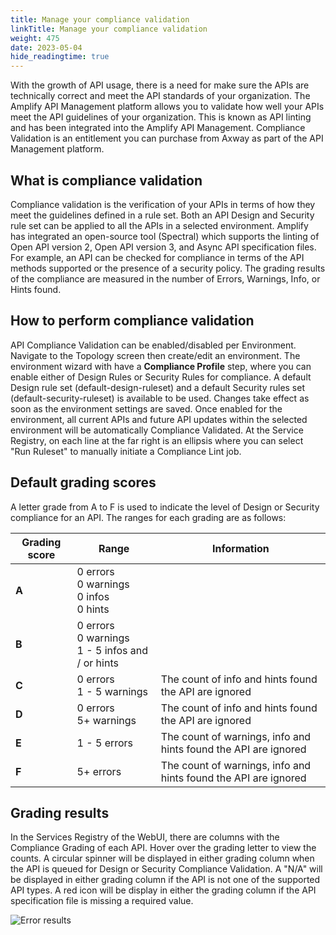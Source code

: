 ```yaml
---
title: Manage your compliance validation
linkTitle: Manage your compliance validation
weight: 475
date: 2023-05-04
hide_readingtime: true
---
```


With the growth of API usage, there is a need for make sure the APIs are technically correct and meet the API standards of your organization.
The Amplify API Management platform allows you to validate how well your APIs meet the API guidelines of your organization.   This is known as API linting and has been integrated into the Amplify API Management.  Compliance Validation is an entitlement you can purchase from Axway as part of the API Management platform.  

## What is compliance validation

Compliance validation is the verification of your APIs in terms of how they meet the guidelines defined in a rule set.  Both an API Design and Security rule set can be applied to all the APIs in a selected environment.  Amplify has integrated an open-source tool (Spectral) which supports the linting of Open API version 2, Open API version 3, and Async API specification files.
For example, an API can be checked for compliance in terms of the API methods supported or the presence of a security policy.  The grading results of the compliance are measured in the number of Errors, Warnings, Info, or Hints found.

## How to perform compliance validation

API Compliance Validation can be enabled/disabled per Environment.   Navigate to the Topology screen then create/edit an environment.   The environment wizard with have a **Compliance Profile** step, where you can enable either of Design Rules or Security Rules for compliance.   A default Design rule set (default-design-ruleset) and a default Security rules set (default-security-ruleset) is available to be used.  Changes take effect as soon as the environment settings are saved.
Once enabled for the environment, all current APIs and future API updates within the selected environment will be automatically Compliance Validated.
At the Service Registry, on each line at the far right is an ellipsis where you can select "Run Ruleset" to manually initiate a Compliance Lint job.

## Default grading scores

A letter grade from A to F is used to indicate the level of Design or Security compliance for an API.   The ranges for each grading are as follows:

| Grading score  | Range  | Information  |
|----------------|--------|--------------|
| **A**          | 0 errors <br />0 warnings <br />0 infos <br />0 hints         |   |
| **B**          | 0 errors <br />0 warnings <br />1 - 5 infos and / or hints |   |
| **C**          | 0 errors <br />1 - 5 warnings | The count of info and hints found the API are ignored |
| **D**          | 0 errors <br />5+ warnings | The count of info and hints found the API are ignored |
| **E**          | 1 - 5 errors | The count of warnings, info and hints found the API are ignored |
| **F**          | 5+ errors | The count of warnings, info and hints found the API are ignored |

## Grading results

In the Services Registry of the WebUI, there are columns with the Compliance Grading of each API.   Hover over the grading letter to view the counts.
A circular spinner will be displayed in either grading column when the API is queued for Design or Security Compliance Validation.
A "N/A" will be displayed in either grading column if the API is not one of the supported API types.
A red icon will be display in either the grading column if the API specification file is missing a required value.

![Error results](/Images/compliance/error_results.png)
